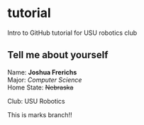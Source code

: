 # tutorial
Intro to GitHub tutorial for USU robotics club

## Tell me about yourself ##
Name: **Joshua Frerichs**\
Major: *Computer Science*\
Home State: ~~Nebraska~~


Club: USU Robotics

This is marks branch!!
